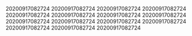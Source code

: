 20200917082724
20200917082724
20200917082724
20200917082724
20200917082724
20200917082724
20200917082724
20200917082724
20200917082724
20200917082724
20200917082724
20200917082724
20200917082724
20200917082724
20200917082724

